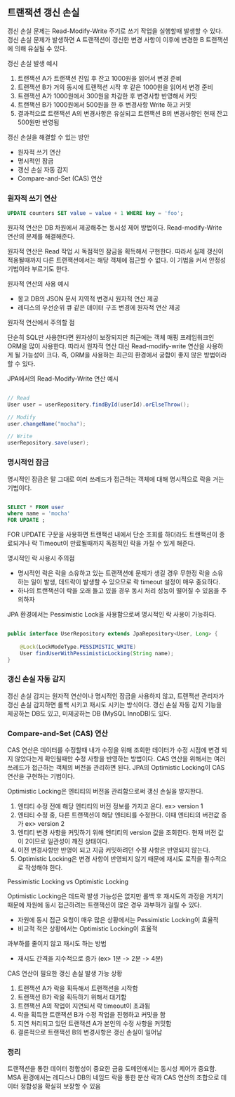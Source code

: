 ## 트랜잭션 갱신 손실

갱신 손실 문제는 Read-Modify-Write 주기로 쓰기 작업을 실행할때 발생할 수 있다. 갱신 손실 문제가 발생하면 A 트랜잭션이 갱신한 변경 사항이 이후에 변경한 B 트랜잭션에 의해 유실될 수 있다.

갱신 손실 발생 예시
1. 트랜잭션 A가 트랜잭션 진입 후 잔고 1000원을 읽어서 변경 준비
2. 트랜잭션 B가 거의 동시에 트랜잭션 시작 후 같은 1000원을 읽어서 변경 준비
3. 트랜잭션 A가 1000원에서 300원을 차감한 후 변경사항 반영해서 커밋
4. 트랜잭션 B가 1000원에서 500원을 한 후 변경사항 Write 하고 커밋
5. 결과적으로 트랜잭션 A의 변경사항은 유실되고 트랜잭션 B의 변경사항인 현재 잔고 500원만 반영됨

갱신 손실을 해결할 수 있는 방안

- 원자적 쓰기 연산
- 명시적인 잠금 
- 갱신 손실 자동 감지
- Compare-and-Set (CAS) 연산

### 원자적 쓰기 연산
```sql
UPDATE counters SET value = value + 1 WHERE key = 'foo';
```
원자적 연산은 DB 차원에서 제공해주는 동시성 제어 방법이다. Read-modify-Write 연산의 문제를 해결해준다.

원자적 연산은 Read 작업 시 독점적인 잠금을 획득해서 구현한다. 따라서 실제 갱신이 적용될때까지 다른 트랜잭션에서는 해당 객체에 접근할 수 없다. 이 기법을 커서 안정성 기법이라 부르기도 한다.

원자적 연산의 사용 예시
- 몽고 DB의 JSON 문서 지역적 변경시 원자적 연산 제공
- 레디스의 우선순위 큐 같은 데이터 구조 변경에 원자적 연산 제공

원자적 연산에서 주의할 점

단순히 SQL만 사용한다면 원자성이 보장되지만 최근에는 객체 매핑 프레임워크인 ORM을 많이 사용한다. 따라서 원자적 연산 대신 Read-modify-write 연산을 사용하게 될 가능성이 크다. 즉, ORM을 사용하는 최근의 환경에서 궁합이 좋지 않은 방법이라 할 수 있다.

JPA에서의 Read-Modify-Write 연산 예시
```java

// Read
User user = userRepository.findById(userId).orElseThrow();

// Modify
user.changeName("mocha");

// Write
userRepository.save(user);
```

### 명시적인 잠금

명시적인 잠금은 말 그대로 여러 쓰레드가 접근하는 객체에 대해 명시적으로 락을 거는 기법이다. 
```sql

SELECT * FROM user 
where name = 'mocha'
FOR UPDATE ;  
```
FOR UPDATE 구문을 사용하면 트랜잭션 내에서 단순 조회를 하더라도 트랜잭션이 종료되거나 락 Timeout이 만료될때까지 독점적인 락을 가질 수 있게 해준다.

명시적인 락 사용시 주의점

- 명시적인 락은 락을 소유하고 있는 트랜잭션에 문제가 생길 경우 무한정 락을 소유하는 일이 발생, 데드락이 발생할 수 있으므로 락 timeout 설정이 매우 중요하다.
- 하나의 트랜잭션이 락을 오래 들고 있을 경우 동시 처리 성능이 떨어질 수 있음을 주의하자

JPA 환경에서는 Pessimistic Lock을 사용함으로써 명시적인 락 사용이 가능하다.
```java

public interface UserRepository extends JpaRepository<User, Long> {
    
    @Lock(LockModeType.PESSIMISTIC_WRITE)
    User findUserWithPessimisticLocking(String name);
}
```

### 갱신 손실 자동 감지

갱신 손실 감지는 원자적 연산이나 명시적인 잠금을 사용하지 않고, 트랜잭션 관리자가 갱신 손실 감지하면 롤백 시키고 재시도 시키는 방식이다. 갱신 손실 자동 감지 기능을 제공하는 DB도 있고, 미제공하는 DB (MySQL InnoDB)도 있다.

### Compare-and-Set (CAS) 연산

CAS 연산은 데이터를 수정할때 내가 수정을 위해 조회한 데이터가 수정 시점에 변경 되지 않았다는게 확인될때만 수정 사항을 반영하는 방법이다. CAS 연산을 위해서는 여러 쓰레드가 접근하는 객체의 버전을 관리하면 된다. JPA의 Optimistic Locking이 CAS 연산을 구현하는 기법이다.

Optimistic Locking은 엔티티의 버전을 관리함으로써 갱신 손실을 방지한다.

1. 엔티티 수정 전에 해당 엔티티의 버전 정보를 가지고 온다. ex> version 1
2. 엔티티 수정 중, 다른 트랜잭션이 해당 엔티티를 수정한다. 이때 엔티티의 버전값 증가 ex> version 2
3. 엔티티 변경 사항을 커밋하기 위해 엔티티의 version 값을 조회한다. 현재 버전 값이 2이므로 일관성이 깨진 상태이다.
4. 이전 변경사항만 반영이 되고 지금 커밋하려던 수정 사항은 반영되지 않는다.
5. Optimistic Locking은 변경 사항이 반영되지 않기 때문에 재시도 로직을 필수적으로 작성해야 한다.

Pessimistic Locking vs Optimistic Locking

Optimistic Locking은 데드락 발생 가능성은 없지만 롤백 후 재시도의 과정을 거치기 때문에 자원에 동시 접근하려는 트랜잭션이 많은 경우 과부하가 걸릴 수 있다. 
- 자원에 동시 접근 요청이 매우 많은 상황에서는 Pessimistic Locking이 효율적
- 비교적 적은 상황에서는 Optimistic Locking이 효율적

과부하를 줄이지 않고 재시도 하는 방법

- 재시도 간격을 지수적으로 증가 (ex> 1분 -> 2분 -> 4분)

CAS 연산이 필요한 갱신 손실 발생 가능 상황

1. 트랜잭션 A가 락을 획득해서 트랜잭션을 시작함
2. 트랜잭션 B가 락을 획득하기 위해서 대기함
3. 트랜잭션 A의 작업이 지연되서 락 timeout이 초과됨
4. 락을 획득한 트랜잭션 B가 수정 작업을 진행하고 커밋을 함
5. 지연 처리되고 있던 트랜잭션 A가 본인의 수정 사항을 커밋함
6. 결론적으로 트랜잭션 B의 변경사항은 갱신 손실이 일어남

### 정리

트랜잭션을 통한 데이터 정합성이 중요한 금융 도메인에서는 동시성 제어가 중요함. MSA 환경에서는 레디스나 DB의 네임드 락을 통한 분산 락과 CAS 연산의 조합으로 데이터 정합성을 확실히 보장할 수 있음